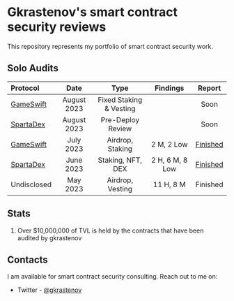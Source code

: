 # Gkrastenov's smart contract security reviews

This repository represents my portfolio of smart contract security work.

## Solo Audits

| Protocol           | Date       | Type                | Findings             | Report      |
| :----------------- | :---------:| :-----------------: | :------------------: | :---------: |
| [GameSwift](https://twitter.com/GameSwift_io)  |  August 2023  |  Fixed Staking & Vesting   |         | Soon    |
| [SpartaDex](https://twitter.com/Spartadex_io)        |  August 2023  |  Pre-Deploy Review  |       | Soon    |
| [GameSwift](https://twitter.com/GameSwift_io)         |  July 2023 | Airdrop, Staking    |  2 M, 2 Low     | [Finished](./solo/GameSwift-Security-Review.md)          |
| [SpartaDex](https://twitter.com/Spartadex_io)         |  June 2023 |  Staking, NFT, DEX  |  2 H, 6 M, 8 Low | [Finished](./solo/SpartaDex-Security-Review.md)   |
| Undisclosed        |  May 2023  |  Airdrop, Vesting   |  11 H, 8 M           | Finished    |

## Stats

1. Over $10,000,000 of TVL is held by the contracts that have been audited by gkrastenov

## Contacts

I am available for smart contract security consulting. Reach out to me on:

- Twitter - [@gkrastenov](https://twitter.com/gkrastenov)
